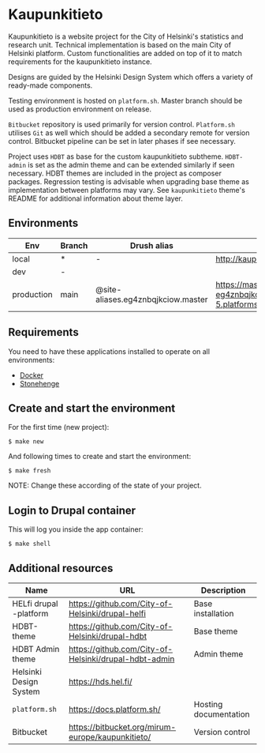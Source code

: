 # Kaupunkitieto

Kaupunkitieto is a website project for the City of Helsinki's statistics and research unit.
Technical implementation is based on the main City of Helsinki platform.
Custom functionalities are added on top of it to match requirements for the kaupunkitieto instance.

Designs are guided by the Helsinki Design System which offers a variety of ready-made components.

Testing environment is hosted on `platform.sh`. Master branch should be used as production environment on release.

`Bitbucket` repository is used primarily for version control.
`Platform.sh` utilises `Git` as well which should be added a secondary remote for version control.
Bitbucket pipeline can be set in later phases if see necessary.

Project uses `HDBT` as base for the custom kaupunkitieto subtheme.
`HDBT-admin` is set as the admin theme and can be extended similarly if seen necessary.
HDBT themes are included in the project as composer packages.
Regression testing is advisable when upgrading base theme as implementation between platforms may vary.
See `kaupunkitieto` theme's README for additional information about theme layer.

## Environments

Env | Branch | Drush alias | URL
--- |--------| ----------- | ---
local | *      | - | http://kaupunkitieto.docker.sh/
dev | -|      |
production   | main   | @site-aliases.eg4znbqjkciow.master | https://master-7rqtwti-eg4znbqjkciow.eu-5.platformsh.site/

## Requirements

You need to have these applications installed to operate on all environments:

- [Docker](https://github.com/druidfi/guidelines/blob/master/docs/docker.md)
- [Stonehenge](https://github.com/druidfi/stonehenge)

## Create and start the environment

For the first time (new project):

``
$ make new
``

And following times to create and start the environment:

``
$ make fresh
``

NOTE: Change these according of the state of your project.

## Login to Drupal container

This will log you inside the app container:

```
$ make shell
```

## Additional resources
| Name | URL | Description |
| --- | --- | --- |
HELfi drupal -platform | https://github.com/City-of-Helsinki/drupal-helfi | Base installation
HDBT-theme | https://github.com/City-of-Helsinki/drupal-hdbt | Base theme
HDBT Admin theme | https://github.com/City-of-Helsinki/drupal-hdbt-admin | Admin theme
Helsinki Design System | https://hds.hel.fi/ |
`platform.sh` | https://docs.platform.sh/ | Hosting documentation
Bitbucket | https://bitbucket.org/mirum-europe/kaupunkitieto/ | Version control
